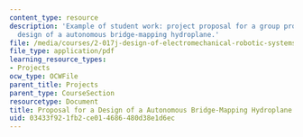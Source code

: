 ```yaml
---
content_type: resource
description: 'Example of student work: project proposal for a group project on the
  design of a autonomous bridge-mapping hydroplane.'
file: /media/courses/2-017j-design-of-electromechanical-robotic-systems-fall-2009/03433f921fb2ce014686480d38e1d6ec_MIT2_017JF09_sw2_proposal.pdf
file_type: application/pdf
learning_resource_types:
- Projects
ocw_type: OCWFile
parent_title: Projects
parent_type: CourseSection
resourcetype: Document
title: Proposal for a Design of a Autonomous Bridge-Mapping Hydroplane
uid: 03433f92-1fb2-ce01-4686-480d38e1d6ec
---
```

